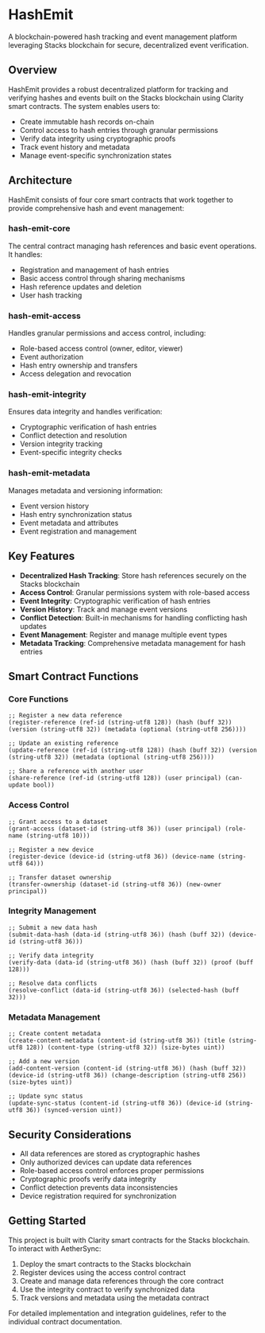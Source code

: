 # HashEmit

A blockchain-powered hash tracking and event management platform leveraging Stacks blockchain for secure, decentralized event verification.

## Overview

HashEmit provides a robust decentralized platform for tracking and verifying hashes and events built on the Stacks blockchain using Clarity smart contracts. The system enables users to:

- Create immutable hash records on-chain
- Control access to hash entries through granular permissions
- Verify data integrity using cryptographic proofs
- Track event history and metadata
- Manage event-specific synchronization states

## Architecture

HashEmit consists of four core smart contracts that work together to provide comprehensive hash and event management:

### hash-emit-core
The central contract managing hash references and basic event operations. It handles:
- Registration and management of hash entries
- Basic access control through sharing mechanisms
- Hash reference updates and deletion
- User hash tracking

### hash-emit-access
Handles granular permissions and access control, including:
- Role-based access control (owner, editor, viewer)
- Event authorization
- Hash entry ownership and transfers
- Access delegation and revocation

### hash-emit-integrity
Ensures data integrity and handles verification:
- Cryptographic verification of hash entries
- Conflict detection and resolution
- Version integrity tracking
- Event-specific integrity checks

### hash-emit-metadata
Manages metadata and versioning information:
- Event version history
- Hash entry synchronization status
- Event metadata and attributes
- Event registration and management

## Key Features

- **Decentralized Hash Tracking**: Store hash references securely on the Stacks blockchain
- **Access Control**: Granular permissions system with role-based access
- **Event Integrity**: Cryptographic verification of hash entries
- **Version History**: Track and manage event versions
- **Conflict Detection**: Built-in mechanisms for handling conflicting hash updates
- **Event Management**: Register and manage multiple event types
- **Metadata Tracking**: Comprehensive metadata management for hash entries

## Smart Contract Functions

### Core Functions

```clarity
;; Register a new data reference
(register-reference (ref-id (string-utf8 128)) (hash (buff 32)) (version (string-utf8 32)) (metadata (optional (string-utf8 256))))

;; Update an existing reference
(update-reference (ref-id (string-utf8 128)) (hash (buff 32)) (version (string-utf8 32)) (metadata (optional (string-utf8 256))))

;; Share a reference with another user
(share-reference (ref-id (string-utf8 128)) (user principal) (can-update bool))
```

### Access Control

```clarity
;; Grant access to a dataset
(grant-access (dataset-id (string-utf8 36)) (user principal) (role-name (string-utf8 10)))

;; Register a new device
(register-device (device-id (string-utf8 36)) (device-name (string-utf8 64)))

;; Transfer dataset ownership
(transfer-ownership (dataset-id (string-utf8 36)) (new-owner principal))
```

### Integrity Management

```clarity
;; Submit a new data hash
(submit-data-hash (data-id (string-utf8 36)) (hash (buff 32)) (device-id (string-utf8 36)))

;; Verify data integrity
(verify-data (data-id (string-utf8 36)) (hash (buff 32)) (proof (buff 128)))

;; Resolve data conflicts
(resolve-conflict (data-id (string-utf8 36)) (selected-hash (buff 32)))
```

### Metadata Management

```clarity
;; Create content metadata
(create-content-metadata (content-id (string-utf8 36)) (title (string-utf8 128)) (content-type (string-utf8 32)) (size-bytes uint))

;; Add a new version
(add-content-version (content-id (string-utf8 36)) (hash (buff 32)) (device-id (string-utf8 36)) (change-description (string-utf8 256)) (size-bytes uint))

;; Update sync status
(update-sync-status (content-id (string-utf8 36)) (device-id (string-utf8 36)) (synced-version uint))
```

## Security Considerations

- All data references are stored as cryptographic hashes
- Only authorized devices can update data references
- Role-based access control enforces proper permissions
- Cryptographic proofs verify data integrity
- Conflict detection prevents data inconsistencies
- Device registration required for synchronization

## Getting Started

This project is built with Clarity smart contracts for the Stacks blockchain. To interact with AetherSync:

1. Deploy the smart contracts to the Stacks blockchain
2. Register devices using the access control contract
3. Create and manage data references through the core contract
4. Use the integrity contract to verify synchronized data
5. Track versions and metadata using the metadata contract

For detailed implementation and integration guidelines, refer to the individual contract documentation.